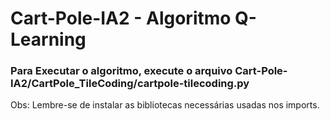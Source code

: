 # Cart-Pole-IA2 - Algoritmo Q-Learning

### Para Executar o algoritmo, execute o arquivo Cart-Pole-IA2/CartPole_TileCoding/cartpole-tilecoding.py
Obs: Lembre-se de instalar as bibliotecas necessárias usadas nos imports.
